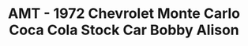 ---
layout: product
title: "AMT - 1972 Chevrolet Monte Carlo Coca Cola Stock Car Bobby Alison"
price: "TBA" 
desc: "N/A"
img_path: "/assets/img/AMT1064.jpg"
brand: "N/A"
available: false
special_offer: false
new: false
soon: false
cat: "010000"
subcat: "013800"
subsubcat: "0N/A"
sifra: "AMT1064"
popular: true
---